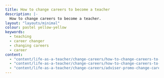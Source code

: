 ```yaml
---
title: How to change careers to become a teacher
description: |-
  How to change careers to become a teacher.
layout: "layouts/minimal"
colour: pastel yellow-yellow
keywords:
  - teaching
  - career changer
  - changing careers
  - career
content: 
  - "content/life-as-a-teacher/change-careers/how-to-change-careers-to-become-a-teacher/header" 
  - "content/life-as-a-teacher/change-careers/how-to-change-careers-to-become-a-teacher/article"
  - "content/life-as-a-teacher/change-careers/adviser-promo-change-careers"
---
```

